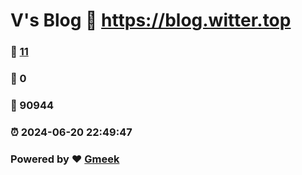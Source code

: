 # V's Blog :link: https://blog.witter.top 
### :page_facing_up: [11](https://blog.witter.top/tag.html) 
### :speech_balloon: 0 
### :hibiscus: 90944 
### :alarm_clock: 2024-06-20 22:49:47 
### Powered by :heart: [Gmeek](https://github.com/Meekdai/Gmeek)
